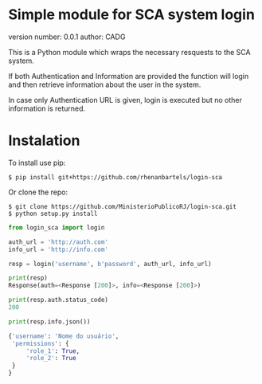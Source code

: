 # Simple module for SCA system login

version number: 0.0.1
author: CADG

This is a Python module which wraps the necessary resquests
to the SCA system.

If both Authentication and Information are provided the function
will login and then retrieve information about the user in the system.

In case only Authentication URL is given, login is executed but no other
information is returned.

# Instalation

To install use pip:

    $ pip install git+https://github.com/rhenanbartels/login-sca

Or clone the repo:

    $ git clone https://github.com/MinisterioPublicoRJ/login-sca.git
    $ python setup.py install

```python
from login_sca import login

auth_url = 'http://auth.com'
info_url = 'http://info.com'

resp = login('username', b'password', auth_url, info_url)

print(resp)
Response(auth=<Response [200]>, info=<Response [200]>)

print(resp.auth.status_code)
200

print(resp.info.json())

{'username': 'Nome do usuário',
 'permissions': {
     'role_1': True,
     'role_2': True
 }
}
```
